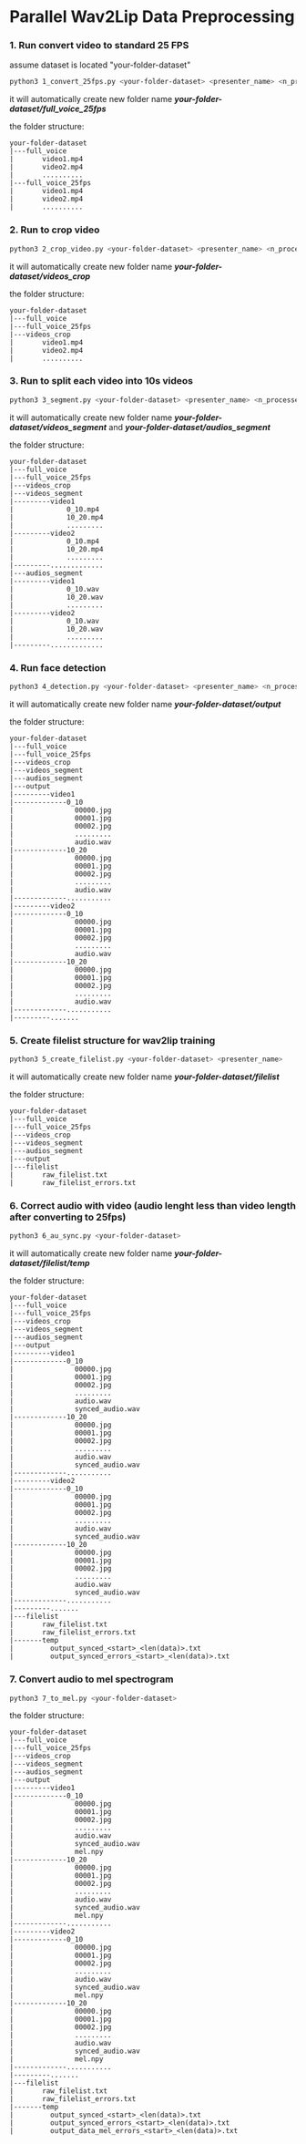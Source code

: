 # Parallel Wav2Lip Data Preprocessing 

### 1. Run convert video to standard 25 FPS
assume dataset is located "your-folder-dataset"
```bash
python3 1_convert_25fps.py <your-folder-dataset> <presenter_name> <n_processes>
```
it will automatically create new folder name ***your-folder-dataset/full_voice_25fps***

the  folder structure: 
```
your-folder-dataset
|---full_voice
|       video1.mp4
|       video2.mp4
|       ..........
|---full_voice_25fps
|       video1.mp4
|       video2.mp4
|       ..........
```


### 2. Run to crop video

```bash
python3 2_crop_video.py <your-folder-dataset> <presenter_name> <n_processes>
```
it will automatically create new folder name ***your-folder-dataset/videos_crop*** 

the  folder structure: 
```
your-folder-dataset
|---full_voice
|---full_voice_25fps
|---videos_crop
|       video1.mp4
|       video2.mp4
|       ..........
```


### 3. Run to split each video into 10s videos

```bash
python3 3_segment.py <your-folder-dataset> <presenter_name> <n_processes>
```
it will automatically create new folder name ***your-folder-dataset/videos_segment***  and ***your-folder-dataset/audios_segment*** 

the  folder structure: 
```
your-folder-dataset
|---full_voice
|---full_voice_25fps
|---videos_crop
|---videos_segment
|---------video1
|             0_10.mp4
|             10_20.mp4
|             .........
|---------video2
|             0_10.mp4
|             10_20.mp4
|             .........
|---------.............
|---audios_segment
|---------video1
|             0_10.wav
|             10_20.wav
|             .........
|---------video2
|             0_10.wav
|             10_20.wav
|             .........
|---------.............
```


### 4. Run face detection 

```bash
python3 4_detection.py <your-folder-dataset> <presenter_name> <n_processes>
```
it will automatically create new folder name ***your-folder-dataset/output*** 

the  folder structure: 
```
your-folder-dataset
|---full_voice
|---full_voice_25fps
|---videos_crop
|---videos_segment
|---audios_segment
|---output
|---------video1
|-------------0_10
|               00000.jpg
|               00001.jpg
|               00002.jpg
|               .........
|               audio.wav
|-------------10_20
|               00000.jpg
|               00001.jpg
|               00002.jpg
|               .........
|               audio.wav
|-------------...........
|---------video2
|-------------0_10
|               00000.jpg
|               00001.jpg
|               00002.jpg
|               .........
|               audio.wav
|-------------10_20
|               00000.jpg
|               00001.jpg
|               00002.jpg
|               .........
|               audio.wav
|-------------...........
|---------.......
```


### 5. Create filelist structure for wav2lip training 

```bash
python3 5_create_filelist.py <your-folder-dataset> <presenter_name>
```
it will automatically create new folder name ***your-folder-dataset/filelist*** 

the  folder structure: 
```
your-folder-dataset
|---full_voice
|---full_voice_25fps
|---videos_crop
|---videos_segment
|---audios_segment
|---output
|---filelist
|       raw_filelist.txt
|       raw_filelist_errors.txt
```

### 6. Correct audio with video (audio lenght less than video length after converting to 25fps)

```bash
python3 6_au_sync.py <your-folder-dataset>
```
it will automatically create new folder name ***your-folder-dataset/filelist/temp*** 

the  folder structure: 
```
your-folder-dataset
|---full_voice
|---full_voice_25fps
|---videos_crop
|---videos_segment
|---audios_segment
|---output
|---------video1
|-------------0_10
|               00000.jpg
|               00001.jpg
|               00002.jpg
|               .........
|               audio.wav
|               synced_audio.wav
|-------------10_20
|               00000.jpg
|               00001.jpg
|               00002.jpg
|               .........
|               audio.wav
|               synced_audio.wav
|-------------...........
|---------video2
|-------------0_10
|               00000.jpg
|               00001.jpg
|               00002.jpg
|               .........
|               audio.wav
|               synced_audio.wav
|-------------10_20
|               00000.jpg
|               00001.jpg
|               00002.jpg
|               .........
|               audio.wav
|               synced_audio.wav
|-------------...........
|---------.......
|---filelist
|       raw_filelist.txt
|       raw_filelist_errors.txt
|-------temp
|         output_synced_<start>_<len(data)>.txt
|         output_synced_errors_<start>_<len(data)>.txt
```

### 7. Convert audio to mel spectrogram

```bash
python3 7_to_mel.py <your-folder-dataset>
```

the  folder structure: 
```
your-folder-dataset
|---full_voice
|---full_voice_25fps
|---videos_crop
|---videos_segment
|---audios_segment
|---output
|---------video1
|-------------0_10
|               00000.jpg
|               00001.jpg
|               00002.jpg
|               .........
|               audio.wav
|               synced_audio.wav
|               mel.npy
|-------------10_20
|               00000.jpg
|               00001.jpg
|               00002.jpg
|               .........
|               audio.wav
|               synced_audio.wav
|               mel.npy
|-------------...........
|---------video2
|-------------0_10
|               00000.jpg
|               00001.jpg
|               00002.jpg
|               .........
|               audio.wav
|               synced_audio.wav
|               mel.npy
|-------------10_20
|               00000.jpg
|               00001.jpg
|               00002.jpg
|               .........
|               audio.wav
|               synced_audio.wav
|               mel.npy
|-------------...........
|---------.......
|---filelist
|       raw_filelist.txt
|       raw_filelist_errors.txt
|-------temp
|         output_synced_<start>_<len(data)>.txt
|         output_synced_errors_<start>_<len(data)>.txt
|         output_data_mel_errors_<start>_<len(data)>.txt
```
